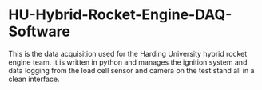 # HU-Hybrid-Rocket-Engine-DAQ-Software

This is the data acquisition used for the Harding University hybrid rocket engine team. It is written in python and manages the ignition system and data logging from the load cell sensor and camera on the test stand all in a clean interface.
